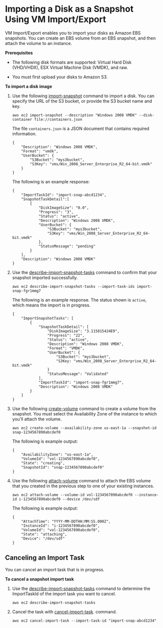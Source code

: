 # Importing a Disk as a Snapshot Using VM Import/Export<a name="vmimport-import-snapshot"></a>

VM Import/Export enables you to import your disks as Amazon EBS snapshots\. You can create an EBS volume from an EBS snapshot, and then attach the volume to an instance\.

**Prerequisites**

+ The following disk formats are supported: Virtual Hard Disk \(VHD/VHDX\), ESX Virtual Machine Disk \(VMDK\), and raw\.

+ You must first upload your disks to Amazon S3\.

**To import a disk image**

1. Use the following [import\-snapshot](http://docs.aws.amazon.com/cli/latest/reference/ec2/import-snapshot.html) command to import a disk\. You can specify the URL of the S3 bucket, or provide the S3 bucket name and key\.

   ```
   aws ec2 import-snapshot --description "Windows 2008 VMDK" --disk-container file://containers.json
   ```

   The file `containers.json` is a JSON document that contains required information\.

   ```
   {
       "Description": "Windows 2008 VMDK",
       "Format": "vmdk",
       "UserBucket": {
           "S3Bucket": "mys3bucket",
           "S3Key": "vms/Win_2008_Server_Enterprise_R2_64-bit.vmdk"
       }
   }
   ```

   The following is an example response:

   ```
   {
       "ImportTaskId": "import-snap-abcd1234",
       "SnapshotTaskDetail":[
           {
               "DiskImageSize": "0.0",
               "Progress": "3",
               "Status": "active",
               "Description": "Windows 2008 VMDK",
               "UserBucket": {
                   "S3Bucket": "mys3bucket",
                   "S3Key": "vms/Win_2008_Server_Enterprise_R2_64-bit.vmdk"
               },
               "StatusMessage": "pending"
           }
       ],
       "Description": "Windows 2008 VMDK"
   }
   ```

1. Use the [describe\-import\-snapshot\-tasks](http://docs.aws.amazon.com/cli/latest/reference/ec2/describe-import-snapshot-tasks.html) command to confirm that your snapshot imported successfully\.

   ```
   aws ec2 describe-import-snapshot-tasks --import-task-ids import-snap-fgr1mmg7
   ```

   The following is an example response\. The status shown is `active`, which means the import is in progress\.

   ```
   {
       "ImportSnapshotTasks": [
           {
               "SnapshotTaskDetail": [
                   "DiskImageSize": "3.115815424E9",
                   "Progress": "22",
                   "Status": "active",
                   "Description": "Windows 2008 VMDK",
                   "Format": "VMDK",
                   "UserBucket": {
                       "S3Bucket": "mys3bucket",
                       "S3Key: "vms/Win_2008_Server_Enterprise_R2_64-bit.vmdk"
                   }
                   "StatusMessage": "Validated"
               ],
               "ImportTaskId": "import-snap-fgr1mmg7",
               "Description": "Windows 2008 VMDK"
           }
       ]
   }
   ```

1. Use the following [create\-volume](http://docs.aws.amazon.com/cli/latest/reference/ec2/create-volume.html) command to create a volume from the snapshot\. You must select the Availability Zone of the instance to which you'll attach the volume\.

   ```
   aws ec2 create-volume --availability-zone us-east-1a --snapshot-id snap-1234567890abcdef0
   ```

   The following is example output:

   ```
   {
       "AvailabilityZone": "us-east-1a",
       "VolumeId": "vol-1234567890abcdef0",
       "State": "creating",
       "SnapshotId": "snap-1234567890abcdef0"
   }
   ```

1. Use the following [attach\-volume](http://docs.aws.amazon.com/cli/latest/reference/ec2/attach-volume.html) command to attach the EBS volume that you created in the previous step to one of your existing instances\.

   ```
   aws ec2 attach-volume --volume-id vol-1234567890abcdef0 --instance-id i-1234567890abcdef0 --device /dev/sdf
   ```

   The following is example output:

   ```
   {
       "AttachTime": "YYYY-MM-DDTHH:MM:SS.000Z",
       "InstanceId": "i-1234567890abcdef0",
       "VolumeId": "vol-1234567890abcdef0",
       "State": "attaching",
       "Device": "/dev/sdf"
   }
   ```

## Canceling an Import Task<a name="cancel-import-task"></a>

You can cancel an import task that is in progress\. 

**To cancel a snapshot import task**

1. Use the [describe\-import\-snapshot\-tasks](http://docs.aws.amazon.com/cli/latest/reference/ec2/describe-import-snapshot-tasks.html) command to determine the ImportTaskId of the import task you want to cancel\. 

   ```
   aws ec2 describe-import-snapshot-tasks
   ```

1. Cancel the task with [cancel\-import\-task](http://docs.aws.amazon.com/cli/latest/reference/ec2/cancel-import-task.html)\. command\.

   ```
   aws ec2 cancel-import-task --import-task-id "import-snap-abcd1234"
   ```
